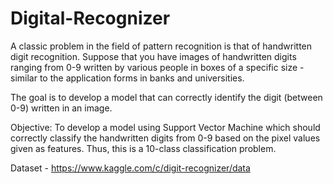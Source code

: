 # Digital-Recognizer
A classic problem in the field of pattern recognition is that of handwritten digit recognition. Suppose that you have images of handwritten digits ranging from 0-9 written by various people in boxes of a specific size - similar to the application forms in banks and universities.

 

The goal is to develop a model that can correctly identify the digit (between 0-9) written in an image. 

Objective: 
To develop a model using Support Vector Machine which should correctly classify the handwritten digits from 0-9 based on the pixel values given as features. Thus, this is a 10-class classification problem. 

Dataset - https://www.kaggle.com/c/digit-recognizer/data
